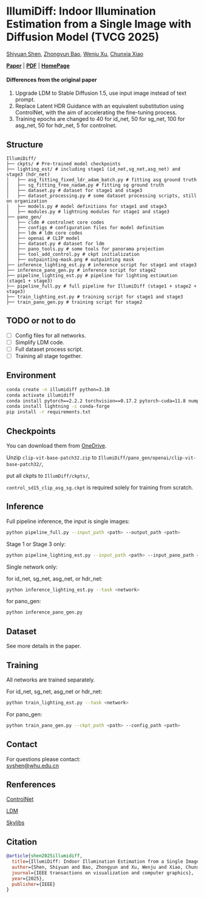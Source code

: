 # IllumiDiff: Indoor Illumination Estimation from a Single Image with Diffusion Model (TVCG 2025)

[Shiyuan Shen](https://nauyihsnehs.github.io/), [Zhongyun Bao](https://www.ahpu.edu.cn/jsjyxxgc/2024/0829/c5472a228006/page.htm), [Wenju Xu](https://xuwenju123.github.io/), [Chunxia Xiao](https://graphvision.whu.edu.cn/)

**[Paper](https://ieeexplore.ieee.org/document/10945728)** |
**[PDF](https://graphvision.whu.edu.cn/paper/2025/ShenShiYuan_TVCG_2025.pdf)** |
**[HomePage](https://graphvision.whu.edu.cn/)**

#### Differences from the original paper

1. Upgrade LDM to Stable Diffusion 1.5, use input image instead of text prompt.
2. Replace Latent HDR Guidance with an equivalent substitution using ControlNet, with the aim of accelerating the fine-tuning process.
3. Training epochs are changed to 40 for id_net, 50 for sg_net, 100 for asg_net, 50 for hdr_net, 5 for controlnet.

## Structure

```
IllumiDiff/
├── ckpts/ # Pre-trained model checkpoints
├── lighting_est/ # including stage1 (id_net,sg_net,asg_net) and stage3 (hdr_net)
│   ├── asg_fitting_fixed_ldr_adam_batch.py # fitting asg ground truth
│   ├── sg_fitting_free_nadam.py # fitting sg ground truth
│   ├── dataset.py # dataset for stage1 and stage3
│   ├── dataset_processing.py # some dataset processing scripts, still on organization
│   ├── models.py # model definitions for stage1 and stage3
│   ├── modules.py # lightning modules for stage1 and stage3
├── pano_gen/
│   ├── cldm # controlnet core codes
│   ├── configs # configuration files for model definition
│   ├── ldm # ldm core codes
│   ├── openai # CLIP model
│   ├── dataset.py # dataset for ldm
│   ├── pano_tools.py # some tools for panorama projection
│   ├── tool_add_control.py # ckpt initialization
│   ├── outpainting-mask.png # outpainting mask
├── inference_lighting_est.py # inference script for stage1 and stage3
├── inference_pano_gen.py # inference script for stage2
├── pipeline_lighting_est.py # pipeline for lighting estimation (stage1 + stage3)
├── pipeline_full.py # full pipeline for IllumiDiff (stage1 + stage2 + stage3)
├── train_lighting_est.py # training script for stage1 and stage3
├── train_pano_gen.py # training script for stage2
```

## TODO or not to do

- [ ] Config files for all networks.
- [ ] Simplify LDM code.
- [ ] Full dataset process script.
- [ ] Training all stage together.

## Environment

```bash
conda create -n illumidiff python=3.10
conda activate illumidiff
conda install pytorch==2.2.2 torchvision==0.17.2 pytorch-cuda=11.8 numpy=1.26.4 -c pytorch -c nvidia
conda install lightning -c conda-forge
pip install -r requirements.txt
```

## Checkpoints

You can download them from [OneDrive](https://1drv.ms/f/s!AteITnyFLzOYj6x_vV0lu5uhoTVjJQ?e=YJViCX).

Unzip `clip-vit-base-patch32.zip` to `IllumiDiff/pano_gen/openai/clip-vit-base-patch32/`,

put all ckpts to `IllumDiff/ckpts/`,

`control_sd15_clip_asg_sg.ckpt` is required solely for training from scratch.

## Inference

Full pipeline inference, the input is single images:

```bash
python pipeline_full.py --input_path <path> --output_path <path>
```

Stage 1 or Stage 3 only:

```bash
python pipeline_lighting_est.py --input_path <path> --input_pano_path <path> --output_path <path>
```

Single network only:

for id_net, sg_net, asg_net, or hdr_net:

```bash
python inference_lighting_est.py --task <network>
```

for pano_gen:

```bash
python inference_pano_gen.py
```

## Dataset

See more details in the paper.

## Training

All networks are trained separately.

For id_net, sg_net, asg_net or hdr_net:

```bash
python train_lighting_est.py --task <network>
```

For pano_gen:

```bash
python train_pano_gen.py --ckpt_path <path> --config_path <path>
```

## Contact

For questions please contact:  
[syshen@whu.edu.cn](mailto:syshen@whu.edu.cn)

## Renferences

[ControlNet](https://github.com/lllyasviel/ControlNet)

[LDM](https://github.com/CompVis/latent-diffusion)

[Skylibs](https://github.com/soravux/skylibs)

## Citation

```bibtex
@article{shen2025illumidiff,
  title={IllumiDiff: Indoor Illumination Estimation from a Single Image with Diffusion Model},
  author={Shen, Shiyuan and Bao, Zhongyun and Xu, Wenju and Xiao, Chunxia},
  journal={IEEE transactions on visualization and computer graphics},
  year={2025},
  publisher={IEEE}
}
